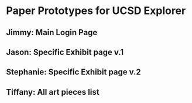 <h1> Paper Prototypes for UCSD Explorer </h1>

<h2> Jimmy: Main Login Page </h2>

<h2> Jason: Specific Exhibit page v.1 </h2>

<h2> Stephanie: Specific Exhibit page v.2 </h2>

<h2> Tiffany: All art pieces list </h2>